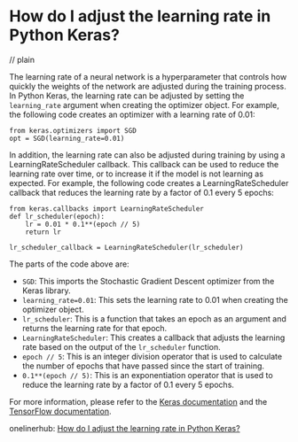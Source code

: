 # How do I adjust the learning rate in Python Keras?
// plain

The learning rate of a neural network is a hyperparameter that controls how quickly the weights of the network are adjusted during the training process. In Python Keras, the learning rate can be adjusted by setting the `learning_rate` argument when creating the optimizer object. For example, the following code creates an optimizer with a learning rate of 0.01:

```
from keras.optimizers import SGD
opt = SGD(learning_rate=0.01)
```

In addition, the learning rate can also be adjusted during training by using a LearningRateScheduler callback. This callback can be used to reduce the learning rate over time, or to increase it if the model is not learning as expected. For example, the following code creates a LearningRateScheduler callback that reduces the learning rate by a factor of 0.1 every 5 epochs:

```
from keras.callbacks import LearningRateScheduler
def lr_scheduler(epoch):
    lr = 0.01 * 0.1**(epoch // 5)
    return lr

lr_scheduler_callback = LearningRateScheduler(lr_scheduler)
```

The parts of the code above are:

- `SGD`: This imports the Stochastic Gradient Descent optimizer from the Keras library.
- `learning_rate=0.01`: This sets the learning rate to 0.01 when creating the optimizer object.
- `lr_scheduler`: This is a function that takes an epoch as an argument and returns the learning rate for that epoch.
- `LearningRateScheduler`: This creates a callback that adjusts the learning rate based on the output of the `lr_scheduler` function.
- `epoch // 5`: This is an integer division operator that is used to calculate the number of epochs that have passed since the start of training.
- `0.1**(epoch // 5)`: This is an exponentiation operator that is used to reduce the learning rate by a factor of 0.1 every 5 epochs.

For more information, please refer to the [Keras documentation](https://keras.io/optimizers/) and the [TensorFlow documentation](https://www.tensorflow.org/api_docs/python/tf/keras/callbacks/LearningRateScheduler).

onelinerhub: [How do I adjust the learning rate in Python Keras?](https://onelinerhub.com/python-keras/how-do-i-adjust-the-learning-rate-in-python-keras)